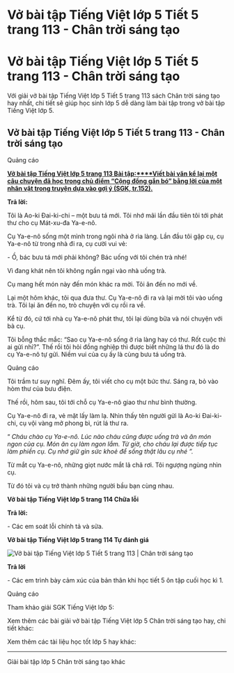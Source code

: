 # Vở bài tập Tiếng Việt lớp 5 Tiết 5 trang 113 - Chân trời sáng tạo

# Vở bài tập Tiếng Việt lớp 5 Tiết 5 trang 113 - Chân trời sáng tạo

Với giải vở bài tập Tiếng Việt lớp 5 Tiết 5 trang 113 sách Chân trời sáng tạo hay nhất, chi tiết sẽ giúp học sinh lớp 5 dễ dàng làm bài tập trong vở bài tập Tiếng Việt lớp 5.

## Vở bài tập Tiếng Việt lớp 5 Tiết 5 trang 113 - Chân trời sáng tạo

Quảng cáo

[**Vở bài tập Tiếng Việt lớp 5 trang 113 Bài tập:****Viết bài văn kể lại một câu chuyện đã học trong chủ điểm “Cộng đồng gắn bó” bằng lời của một nhân vật trong truyện dựa vào gợi ý (SGK, tr.152).**](https://vietjack.com/vbt-tieng-viet-5-ct/viet-bai-van-ke-lai-mot-cau-chuyen-da-hoc-trong-chu-diem-cong-vm.jsp)

**Trả lời:**

Tôi là Ao-ki Đai-ki-chi – một bưu tá mới. Tôi nhớ mãi lần đầu tiên tôi tới phát thư cho cụ Mát-xu-đa Ya-e-nô.

Cụ Ya-e-nô sống một mình trong ngôi nhà ở rìa làng. Lần đầu tôi gặp cụ, cụ Ya-e-nô từ trong nhà đi ra, cụ cười vui vẻ:

\- Ồ, bác bưu tá mới phải không? Bác uống với tôi chén trà nhé!

Vì đang khát nên tôi không ngần ngại vào nhà uống trà.

Cụ mang hết món này đến món khác ra mời. Tôi ăn đến no mới về.

Lại một hôm khác, tôi qua đưa thư. Cụ Ya-e-nô đi ra và lại mời tôi vào uống trà. Tôi lại ăn đến no, trò chuyện với cụ rồi ra về.

Kể từ đó, cứ tới nhà cụ Ya-e-nô phát thư, tôi lại dùng bữa và nói chuyện với bà cụ.

Tôi bỗng thắc mắc: “Sao cụ Ya-e-nô sống ở rìa làng hay có thư. Rốt cuộc thì ai gửi nhỉ?”. Thế rồi tôi hỏi đồng nghiệp thì được biết những lá thư đó là do cụ Ya-e-nô tự gửi. Niềm vui của cụ ấy là cùng bưu tá uống trà.

Quảng cáo

Tôi trầm tư suy nghĩ. Đêm ấy, tôi viết cho cụ một bức thư. Sáng ra, bỏ vào hòm thư của bưu điện.

Thế rồi, hôm sau, tôi tới chỗ cụ Ya-e-nô giao thư như bình thường.

Cụ Ya-e-nô đi ra, vẻ mặt lấy làm lạ. Nhìn thấy tên người gửi là Ao-ki Đai-ki-chi, cụ vội vàng mở phong bì, rút lá thư ra.

“ _Cháu chào cụ Ya-e-nô. Lúc nào cháu cũng được uống trà và ăn món ngon của cụ. Món ăn cụ làm ngon lắm. Từ giờ, cho cháu lại được tiếp tục làm phiền cụ. Cụ nhớ giữ gìn sức khoẻ để sống thật lâu cụ nhé_ _”._

Từ mắt cụ Ya-e-nô, những giọt nước mắt lã chã rơi. Tôi ngượng ngùng nhìn cụ.

Từ đó tôi và cụ trở thành những người bầu bạn cùng nhau.

**Vở bài tập Tiếng Việt lớp 5 trang 114 Chữa lỗi**

**Trả lời:**

\- Các em soát lỗi chính tả và sửa. 

**Vở bài tập Tiếng Việt lớp 5 trang 114 Tự đánh giá**

![Vở bài tập Tiếng Việt lớp 5 Tiết 5 trang 113 | Chân trời sáng tạo](https://vietjack.com/vbt-tieng-viet-5-ct/images/tiet-5-trang-113.PNG)

**Trả lời**

\- Các em trình bày cảm xúc của bản thân khi học tiết 5 ôn tập cuối học kì 1.

Quảng cáo

Tham khảo giải SGK Tiếng Việt lớp 5:

Xem thêm các bài giải vở bài tập Tiếng Việt lớp 5 Chân trời sáng tạo hay, chi tiết khác:

Xem thêm các tài liệu học tốt lớp 5 hay khác:

* * *

Giải bài tập lớp 5 Chân trời sáng tạo khác
